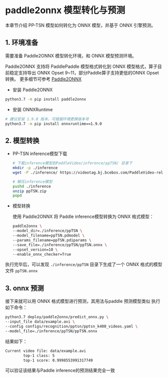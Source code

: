 # paddle2onnx 模型转化与预测

本章节介绍 PP-TSN 模型如何转化为 ONNX 模型，并基于 ONNX 引擎预测。

## 1. 环境准备

需要准备 Paddle2ONNX 模型转化环境，和 ONNX 模型预测环境。

Paddle2ONNX 支持将 PaddlePaddle 模型格式转化到 ONNX 模型格式，算子目前稳定支持导出 ONNX Opset 9~11，部分Paddle算子支持更低的ONNX Opset转换。
更多细节可参考 [Paddle2ONNX](https://github.com/PaddlePaddle/Paddle2ONNX/blob/develop/README_zh.md)

- 安装 Paddle2ONNX
```bash
python3.7 -m pip install paddle2onnx
```

- 安装 ONNXRuntime
```bash
# 建议安装 1.9.0 版本，可根据环境更换版本号
python3.7 -m pip install onnxruntime==1.9.0
```

## 2. 模型转换

- PP-TSN inference模型下载

    ```bash
    # 下载inference模型到PaddleVideo/inference/ppTSN/ 目录下
    mkdir -p ./inference
    wget -P ./inference/ https://videotag.bj.bcebos.com/PaddleVideo-release2.3/ppTSN.zip

    # 解压inference模型
    pushd ./inference
    unzip ppTSN.zip
    popd
    ```

- 模型转换

    使用 Paddle2ONNX 将 Paddle inference模型转换为 ONNX 格式模型：

    ```bash
    paddle2onnx \
    --model_dir=./inference/ppTSN \
    --model_filename=ppTSN.pdmodel \
    --params_filename=ppTSN.pdiparams \
    --save_file=./inference/ppTSN/ppTSN.onnx \
    --opset_version=10 \
    --enable_onnx_checker=True
    ```
执行完毕后，可以发现 `./inference/ppTSN` 目录下生成了一个 ONNX 格式的模型文件 `ppTSN.onnx`

## 3. onnx 预测

接下来就可以用 ONNX 格式模型进行预测，其用法与paddle 预测模型类似
执行如下命令：
```bash
python3.7 deploy/paddle2onnx/predict_onnx.py \
--input_file data/example.avi \
--config configs/recognition/pptsn/pptsn_k400_videos.yaml \
--model_file=./inference/ppTSN/ppTSN.onnx
```

结果如下：
```bash
Current video file: data/example.avi
        top-1 class: 5
        top-1 score: 0.9998553991317749
```
可以验证该结果与Paddle inference的预测结果完全一致
